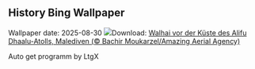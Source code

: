 ## History Bing Wallpaper
Wallpaper date: 2025-08-30
![](https://www.bing.com/th?id=OHR.MaldivesWhaleShark_DE-DE5305266157_UHD.jpg&w=1000)Download: [Walhai vor der Küste des Alifu Dhaalu-Atolls, Malediven (© Bachir Moukarzel/Amazing Aerial Agency)](https://www.bing.com/th?id=OHR.MaldivesWhaleShark_DE-DE5305266157_UHD.jpg)

Auto get programm by LtgX
